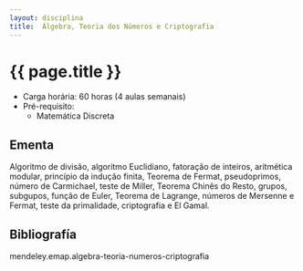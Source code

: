 ```yaml
---
layout: disciplina
title:  Álgebra, Teoria dos Números e Criptografia 
---
```


# {{ page.title }}

- Carga horária: 60 horas (4 aulas semanais)
- Pré-requisito:  
    - Matemática Discreta

## Ementa 

Algoritmo de divisão, algoritmo Euclidiano, fatoração de
inteiros, aritmética modular, princípio da indução finita, Teorema de
Fermat, pseudoprimos, número de Carmichael, teste de Miller, Teorema
Chinês do Resto, grupos, subgupos, função de Euler, Teorema de
Lagrange, números de Mersenne e Fermat, teste da primalidade,
criptografia e El Gamal. 

## Bibliografía

mendeley.emap.algebra-teoria-numeros-criptografia
